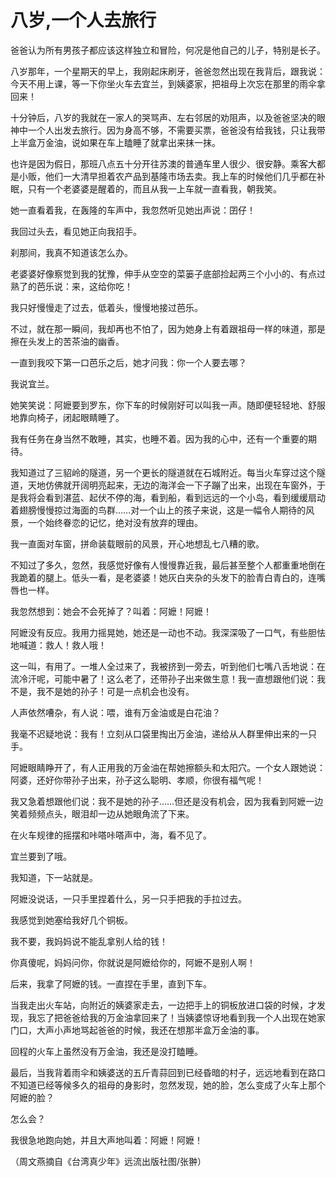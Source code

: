 # 八岁,一个人去旅行

爸爸认为所有男孩子都应该这样独立和冒险，何况是他自己的儿子，特别是长子。 

八岁那年，一个星期天的早上，我刚起床刷牙，爸爸忽然出现在我背后，跟我说：今天不用上课，等一下你坐火车去宜兰，到姨婆家，把祖母上次忘在那里的雨伞拿回来！ 

十分钟后，八岁的我就在一家人的哭骂声、左右邻居的劝阻声，以及爸爸坚决的眼神中一个人出发去旅行。因为身高不够，不需要买票，爸爸没有给我钱，只让我带上半盒万金油，说如果在车上瞌睡了就拿出来抹一抹。 

也许是因为假日，那班八点五十分开往苏澳的普通车里人很少、很安静。乘客大都是小贩，他们一大清早担着农产品到基隆市场去卖。我上车的时候他们几乎都在补眠，只有一个老婆婆是醒着的，而且从我一上车就一直看我，朝我笑。 

她一直看着我，在轰隆的车声中，我忽然听见她出声说：囝仔！ 

我回过头去，看见她正向我招手。 

刹那间，我真不知道该怎么办。 

老婆婆好像察觉到我的犹豫，伸手从空空的菜篓子底部捡起两三个小小的、有点过熟了的芭乐说：来，这给你吃！ 

我只好慢慢走了过去，低着头，慢慢地接过芭乐。 

不过，就在那一瞬间，我却再也不怕了，因为她身上有着跟祖母一样的味道，那是擦在头发上的苦茶油的幽香。 

一直到我咬下第一口芭乐之后，她才问我：你一个人要去哪？ 

我说宜兰。 

她笑笑说：阿嬷要到罗东，你下车的时候刚好可以叫我一声。随即便轻轻地、舒服地靠向椅子，闭起眼睛睡了。 

我有任务在身当然不敢睡，其实，也睡不着。因为我的心中，还有一个重要的期待。 

我知道过了三貂岭的隧道，另一个更长的隧道就在石城附近。每当火车穿过这个隧道，天地仿佛就开阔明亮起来，无边的海洋会一下子蹦了出来，出现在车窗外，于是我将会看到湛蓝、起伏不停的海，看到船，看到远远的一个小岛，看到缓缓扇动着翅膀慢慢掠过海面的鸟群……对一个山上的孩子来说，这是一幅令人期待的风景，一个始终眷恋的记忆，绝对没有放弃的理由。 

我一直面对车窗，拼命装载眼前的风景，开心地想乱七八糟的歌。 

不知过了多久，忽然，我感觉好像有人慢慢靠近我，最后甚至整个人都重重地倒在我跪着的腿上。低头一看，是老婆婆！她灰白夹杂的头发下的脸青白青白的，连嘴唇也一样。 

我忽然想到：她会不会死掉了？叫着：阿嬷！阿嬷！ 

阿嬷没有反应。我用力摇晃她，她还是一动也不动。我深深吸了一口气，有些胆怯地喊道：救人！救人哦！ 

这一叫，有用了。一堆人全过来了，我被挤到一旁去，听到他们七嘴八舌地说：在流冷汗呢，可能中暑了！这么老了，还带孙子出来做生意！我一直想跟他们说：我不是，我不是她的孙子！可是一点机会也没有。 

人声依然嘈杂，有人说：喂，谁有万金油或是白花油？ 

我毫不迟疑地说：我有！立刻从口袋里掏出万金油，递给从人群里伸出来的一只手。 

阿嬷眼睛睁开了，有人正用我的万金油在帮她擦额头和太阳穴。一个女人跟她说：阿婆，还好你带孙子出来，孙子这么聪明、孝顺，你很有福气呢！ 

我又急着想跟他们说：我不是她的孙子……但还是没有机会，因为我看到阿嬷一边笑着频频点头，眼泪却一边从她眼角流了下来。 

在火车规律的摇摆和咔嗒咔嗒声中，海，看不见了。 

宜兰要到了哦。 

我知道，下一站就是。 

阿嬷没说话，一只手里捏着什么，另一只手把我的手拉过去。 

我感觉到她塞给我好几个铜板。 

我不要，我妈妈说不能乱拿别人给的钱！ 

你真傻呢，妈妈问你，你就说是阿嬷给你的，阿嬷不是别人啊！ 

后来，我拿了阿嬷的钱。一直捏在手里，直到下车。 

当我走出火车站，向附近的姨婆家走去，一边把手上的铜板放进口袋的时候，才发现，我忘了把爸爸给我的万金油拿回来了！当姨婆惊讶地看到我一个人出现在她家门口，大声小声地骂起爸爸的时候，我还在想那半盒万金油的事。 

回程的火车上虽然没有万金油，我还是没打瞌睡。 

最后，当我背着雨伞和姨婆送的五斤青蒜回到已经昏暗的村子，远远地看到在路口不知道已经等候多久的祖母的身影时，忽然发现，她的脸，怎么变成了火车上那个阿嬷的脸？ 

怎么会？ 

我很急地跑向她，并且大声地叫着：阿嬷！阿嬷！ 

（周文燕摘自《台湾真少年》远流出版社图/张翀）